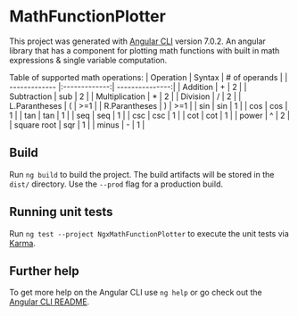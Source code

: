 # MathFunctionPlotter

This project was generated with [Angular CLI](https://github.com/angular/angular-cli) version 7.0.2.
An angular library that has a component for plotting math functions with built in math expressions & single variable computation.

Table of supported math operations:
| Operation      | Syntax        | # of operands   |
| -------------  |:-------------:| ---------------:|
| Addition       |     +         |       2         |
| Subtraction    |     sub       |       2         |
| Multiplication |     *         |       2         |
| Division       |     /         |       2         |
| L.Parantheses  |     (         |       >=1       |
| R.Parantheses  |     )         |       >=1       |
| sin            |     sin       |       1         |
| cos            |     cos       |       1         |
| tan            |     tan       |       1         |
| seq            |     seq       |       1         |
| csc            |     csc       |       1         |
| cot            |     cot       |       1         |
| power          |     ^         |       2         |
| square root    |     sqr       |       1         |
| minus          |     -         |       1         |

## Build

Run `ng build` to build the project. The build artifacts will be stored in the `dist/` directory. Use the `--prod` flag for a production build.

## Running unit tests

Run `ng test --project NgxMathFunctionPlotter` to execute the unit tests via [Karma](https://karma-runner.github.io).


## Further help

To get more help on the Angular CLI use `ng help` or go check out the [Angular CLI README](https://github.com/angular/angular-cli/blob/master/README.md).

